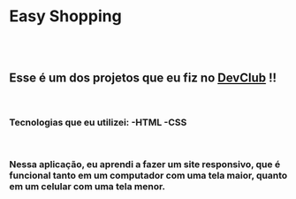 <h1>Easy Shopping</h1>
<br>
<br>
<h2>Esse é um dos projetos que eu fiz no <a href="https://rodolfomori.com.br/devclub">DevClub</a> !!</h2>
<br>
<h3>Tecnologias que eu utilizei:
 -HTML
 -CSS
</h3>
 <br>
<h3>Nessa aplicação, eu aprendi a fazer um site responsivo, que é funcional tanto em um computador com uma tela maior, quanto em um celular com uma tela menor.</h3>
